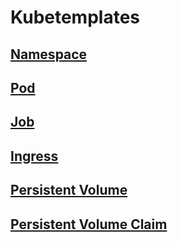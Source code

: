 # Kubetemplates

## [Namespace](../kubetemplates/namepace.md)

## [Pod](../kubetemplates/pod.md)

## [Job](../kubetemplates/job.md)

## [Ingress](../kubetemplates/ingress.md)

## [Persistent Volume](../kubetemplates/persistentvolume.md)

## [Persistent Volume Claim](../kubetemplates/persistentvolumeclaim.md)
